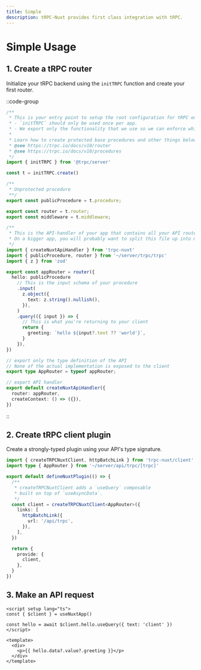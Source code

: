 ```yaml
---
title: Simple
description: tRPC-Nuxt provides first class integration with tRPC.
---
```


# Simple Usage

## 1. Create a tRPC router

Initialize your tRPC backend using the `initTRPC` function and create your first router.

::code-group

```ts [server/trpc/trpc.ts]
/**
 * This is your entry point to setup the root configuration for tRPC on the server.
 * - `initTRPC` should only be used once per app.
 * - We export only the functionality that we use so we can enforce which base procedures should be used
 *
 * Learn how to create protected base procedures and other things below:
 * @see https://trpc.io/docs/v10/router
 * @see https://trpc.io/docs/v10/procedures
 */
import { initTRPC } from '@trpc/server'

const t = initTRPC.create()

/**
 * Unprotected procedure
 **/
export const publicProcedure = t.procedure;

export const router = t.router;
export const middleware = t.middleware;
```

```ts [server/api/trpc/[trpc].ts]
/**
 * This is the API-handler of your app that contains all your API routes.
 * On a bigger app, you will probably want to split this file up into multiple files.
 */
import { createNuxtApiHandler } from 'trpc-nuxt'
import { publicProcedure, router } from '~/server/trpc/trpc'
import { z } from 'zod'

export const appRouter = router({
  hello: publicProcedure
    // This is the input schema of your procedure
    .input(
      z.object({
        text: z.string().nullish(),
      }),
    )
    .query(({ input }) => {
      // This is what you're returning to your client
      return {
        greeting: `hello ${input?.text ?? 'world'}`,
      }
    }),
})

// export only the type definition of the API
// None of the actual implementation is exposed to the client
export type AppRouter = typeof appRouter;

// export API handler
export default createNuxtApiHandler({
  router: appRouter,
  createContext: () => ({}),
})
```

::

## 2. Create tRPC client plugin

Create a strongly-typed plugin using your API's type signature.

```ts [plugins/client.ts]
import { createTRPCNuxtClient, httpBatchLink } from 'trpc-nuxt/client'
import type { AppRouter } from '~/server/api/trpc/[trpc]'

export default defineNuxtPlugin(() => {
  /**
   * createTRPCNuxtClient adds a `useQuery` composable
   * built on top of `useAsyncData`.
   */
  const client = createTRPCNuxtClient<AppRouter>({
    links: [
      httpBatchLink({
        url: '/api/trpc',
      }),
    ],
  })

  return {
    provide: {
      client,
    },
  }
})
```

## 3. Make an API request

```vue [pages/index.vue]
<script setup lang="ts">
const { $client } = useNuxtApp()

const hello = await $client.hello.useQuery({ text: 'client' })
</script>

<template>
  <div>
    <p>{{ hello.data?.value?.greeting }}</p>
  </div>
</template>
```
